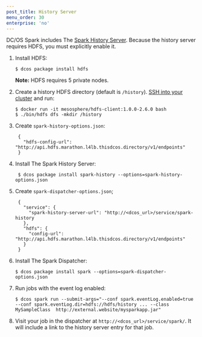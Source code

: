 ```yaml
---
post_title: History Server
menu_order: 30
enterprise: 'no'
---
```


DC/OS Spark includes The [Spark History Server][3]. Because the history server requires HDFS, you must explicitly enable it.

1.  Install HDFS:

        $ dcos package install hdfs

    **Note:** HDFS requires 5 private nodes.

1.  Create a history HDFS directory (default is `/history`). [SSH into your cluster][10] and run:

        $ docker run -it mesosphere/hdfs-client:1.0.0-2.6.0 bash
        $ ./bin/hdfs dfs -mkdir /history

1. Create `spark-history-options.json`:

        {
          "hdfs-config-url": "http://api.hdfs.marathon.l4lb.thisdcos.directory/v1/endpoints"
        }

1. Install The Spark History Server:

        $ dcos package install spark-history --options=spark-history-options.json

1. Create `spark-dispatcher-options.json`;

        {
          "service": {
            "spark-history-server-url": "http://<dcos_url>/service/spark-history
          },
          "hdfs": {
            "config-url": "http://api.hdfs.marathon.l4lb.thisdcos.directory/v1/endpoints"
          }
        }

1.  Install The Spark Dispatcher:

        $ dcos package install spark --options=spark-dispatcher-options.json

1.  Run jobs with the event log enabled:

        $ dcos spark run --submit-args="--conf spark.eventLog.enabled=true --conf spark.eventLog.dir=hdfs://hdfs/history ... --class MySampleClass  http://external.website/mysparkapp.jar"

1.  Visit your job in the dispatcher at `http://<dcos_url>/service/spark/`. It will include a link to the history server entry for that job.

 [3]: http://spark.apache.org/docs/latest/monitoring.html#viewing-after-the-fact
 [10]: https://dcos.io/docs/1.9/administering-clusters/sshcluster/

